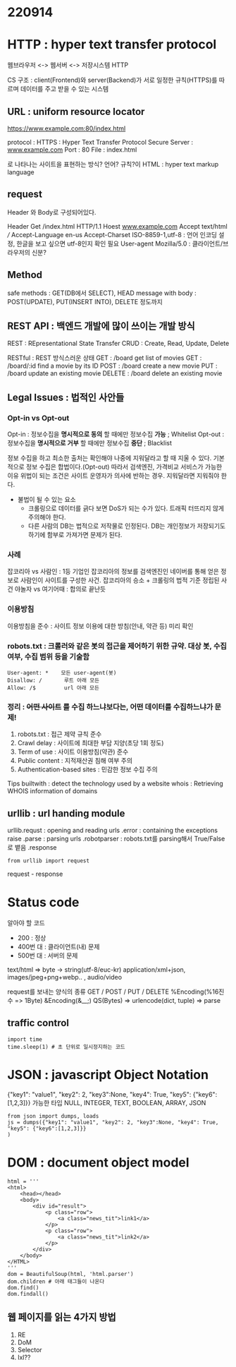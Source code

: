 # 220914
# HTTP : hyper text transfer protocol

웹브라우저 <-> 웹서버 <-> 저장시스템
         HTTP


CS 구조 : client(Frontend)와 server(Backend)가 서로 일정한 규칙(HTTPS)를 따르며 데이터를 주고 받을 수 있는 시스템

## URL : uniform resource locator
https://www.example.com:80/index.html

protocol : HTTPS : Hyper Text Transfer Protocol Secure
Server : www.example.com
Port : 80
File : index.html

로 나타나는 사이트을 표현하는 방식? 언어? 규칙?이 HTML : hyper text markup language

## request
Header 와 Body로 구성되어있다.

Header
    Get /index.html  HTTP/1.1
    Hoest www.example.com
    Accept text/html */*
    Accept-Language en-us
    Accept-Charset ISO-8859-1,utf-8 : 언어 인코딩 설정, 한글을 보고 싶으면 utf-8인지 확인 필요
    User-agent  Mozilla/5.0 : 클라이언트/브라우저의 신분?

## Method
safe methods : GET(DB에서 SELECT), HEAD
message with body : POST(UPDATE), PUT(INSERT INTO), DELETE 정도까지

## REST API : 백엔드 개발에 많이 쓰이는 개발 방식
REST : REpresentational State Transfer
CRUD : Create, Read, Update, Delete

RESTful : REST 방식스러운 상태
GET : /board       get list of movies
GET : /board/:id   find a movie by its ID
POST : /board      create a new movie
PUT : /board       update an existing movie
DELETE : /board    delete an existing movie

## Legal Issues : 법적인 사안들
### Opt-in vs Opt-out
Opt-in : 정보수집을 __명시적으로 동의__ 할 때에만 정보수집 __가능__ ; Whitelist
Opt-out : 정보수집을 __명시적으로 거부__ 할 때에만 정보수집 __중단__ ; Blacklist

정보 수집을 하고 최소한 출처는 확인해야 나중에 지워달라고 할 때 지울 수 있다.
기본적으로 정보 수집은 합법이다.(Opt-out) 따라서 검색엔진, 가격비교 서비스가 가능한 이유
위법이 되는 조건은 사이트 운영자가 의사에 반하는 경우. 지워달라면 지워줘야 한다.

- 불법이 될 수 있는 요소 
  - 크롤링으로 데이터를 긁다 보면 DoS가 되는 수가 있다. 트래픽 터뜨리지 않게 주의해야 한다.
  - 다른 사람의 DB는 법적으로 저작물로 인정된다. DB는 개인정보가 저장되기도 하기에 함부로 가져가면 문제가 된다.

### 사례
잡코리아 vs 사람인 : 1등 기업인 잡코리아의 정보를 검색엔진인 네이버를 통해 얻은 정보로 사람인이 사이트를 구성한 사건. 
잡코리아의 승소 + 크롤링의 법적 기준 정립된 사건 
야놀자 vs 여기어때 : 합의로 끝난듯

### 이용방침
이용방침을 준수 : 사이트 정보 이용에 대한 방침(안내, 약관 등) 미리 확인


### robots.txt : 크롤러와 같은 봇의 접근을 제어하기 위한 규약. 대상 봇, 수집 여부, 수집 범위 등을 기술함
```
User-agent: *    모든 user-agent(봇)
Disallow: /       루트 아래 모든
Allow: /$         url 아래 모든 
```

### 정리 : ~~어떤 사이트~~ 를 수집 하느냐보다는, 어떤 데이터를 수집하느냐가 문제!
1. robots.txt : 접근 제약 규칙 준수
2. Crawl delay :  사이트에 최대한 부담 지양(초당 1회 정도)
3. Term of use : 사이트 이용방침(약관) 준수
4. Public content : 지적재산권 침해 여부 주의
5. Authentication-based sites : 민감한 정보 수집 주의

Tips
builtwith : detect the technology used by a website
whois : Retrieving WHOIS information of domains

## urllib : url handing module
urllib.requst   : opening and reading urls
.error          : containing the exceptions raise 
.parse          : parsing urls
.robotparser    : robots.txt를 parsing해서 True/False로 뱉음
.response
```
from urllib import request
```
request - response
# Status code
알아야 할 코드 
- 200 : 정상
- 400번 대 : 클라이언트(내) 문제
- 500번 대 : 서버의 문제

text/html => byte -> string(utf-8/euc-kr)
application/xml+json, images/jpeg+png+webp.. , audio/video

request를 보내는 양식의 종류
GET / POST / PUT / DELETE
%Encoding(%16진수 => 1Byte)
&Encoding(&__;)
QS(Bytes) => urlencode(dict, tuple) => parse

## traffic control
```
import time
time.sleep(1) # 초 단위로 일시정지하는 코드
```

# JSON : javascript Object Notation
{"key1": "value1", "key2": 2, "key3":None, "key4": True, "key5": {"key6":[1,2,3]}}
가능한 타입
NULL, INTEGER, TEXT, BOOLEAN, ARRAY, JSON

```
from json import dumps, loads
js = dumps({"key1": "value1", "key2": 2, "key3":None, "key4": True, "key5": {"key6":[1,2,3]}}
)
```

# DOM : document object model
```
html = '''
<html>
    <head></head>
    <body>
        <div id="result">
            <p class="row">
                <a class="news_tit">link1</a>
            </p>
            <p class="row">
                <a class="news_tit">link2</a>
            </p>
        </div>
    </body>
</HTML>
'''
dom = BeautifulSoup(html, 'html.parser')
dom.children # 아래 태그들이 나온다
dom.find()
dom.findall()
```

## 웹 페이지를 읽는 4가지 방법
1. RE
2. DoM
3. Selector
4. lxl??
